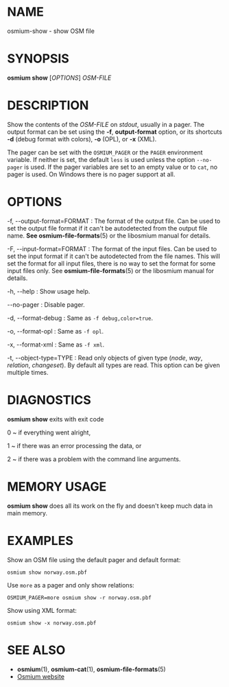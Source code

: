
# NAME

osmium-show - show OSM file


# SYNOPSIS

**osmium show** \[*OPTIONS*\] *OSM-FILE*


# DESCRIPTION

Show the contents of the *OSM-FILE* on *stdout*, usually in a pager. The
output format can be set using the **-f**, **output-format** option, or its
shortcuts **-d** (debug format with colors), **-o** (OPL), or **-x** (XML).

The pager can be set with the `OSMIUM_PAGER` or the `PAGER` environment
variable. If neither is set, the default `less` is used unless the option
`--no-pager` is used. If the pager variables are set to an empty value or
to `cat`, no pager is used. On Windows there is no pager support at all.




# OPTIONS

-f, --output-format=FORMAT
:   The format of the output file. Can be used to set the output file format
    if it can't be autodetected from the output file name.
    **See osmium-file-formats**(5) or the libosmium manual for details.

-F, --input-format=FORMAT
:   The format of the input files. Can be used to set the input format if it
    can't be autodetected from the file names. This will set the format for
    all input files, there is no way to set the format for some input files
    only. See **osmium-file-formats**(5) or the libosmium manual for details.

-h, --help
:   Show usage help.

--no-pager
:   Disable pager.

-d, --format-debug
:   Same as `-f debug,color=true`.

-o, --format-opl
:   Same as `-f opl`.

-x, --format-xml
:   Same as `-f xml`.

-t, --object-type=TYPE
:   Read only objects of given type (*node*, *way*, *relation*, *changeset*).
    By default all types are read. This option can be given multiple times.


# DIAGNOSTICS

**osmium show** exits with exit code

0
  ~ if everything went alright,

1
  ~ if there was an error processing the data, or

2
  ~ if there was a problem with the command line arguments.


# MEMORY USAGE

**osmium show** does all its work on the fly and doesn't keep much data in
main memory.


# EXAMPLES

Show an OSM file using the default pager and default format:

    osmium show norway.osm.pbf

Use `more` as a pager and only show relations:

    OSMIUM_PAGER=more osmium show -r norway.osm.pbf

Show using XML format:

    osmium show -x norway.osm.pbf


# SEE ALSO

* **osmium**(1), **osmium-cat**(1), **osmium-file-formats**(5)
* [Osmium website](http://osmcode.org/osmium)

